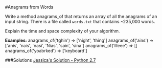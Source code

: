 #Anagrams from Words

Write a method anagrams_of that returns an array of all the anagrams of an input string. There is a file called `words.txt` that contains ~235,000 words. 

Explain the time and space complexity of your algorithm.

**Examples:**
anagrams_of('tghin') => ['night', 'thing']
anagrams_of('ains') => ['anis', 'nais', 'nasi', 'Nias', 'sain', 'sina']
anagrams_of('llleee') => []
anagrams_of('yoabrked') => ['keyboard']



###Solutions
[Jessica's Solution - Python 2.7](https://github.com/chatasweetie/whiteboarding-and-coding-problems/blob/master/questions/anagrams_from_words/solution/anagrams_from_words.py)